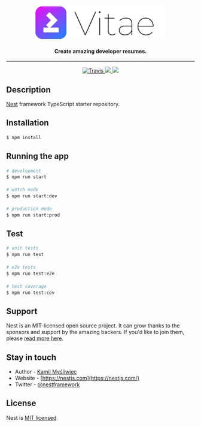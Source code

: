 <p align="center">
  <img width="350px" src="https://raw.githubusercontent.com/jrmmendes/vitae-angular-client/main/docs/logo-vittae-colored.svg" alt="Vitae">
</p>
<h4 align="center"> Create amazing developer resumes. </h4>

----
<p align="center">
  <a href="https://travis-ci.org/jrmmendes/vitae-server">
    <img src="https://api.travis-ci.org/jrmmendes/vitae-server.svg?branch=main" alt="Travis" />
  </a>
  <a href="https://codeclimate.com/github/jrmmendes/vitae-server/test_coverage">
    <img src="https://api.codeclimate.com/v1/badges/c448e6347be2fad9fc80/test_coverage" />
  </a>
  <a href="https://codeclimate.com/github/jrmmendes/vitae-server/maintainability">
    <img src="https://api.codeclimate.com/v1/badges/c448e6347be2fad9fc80/maintainability" />
  </a>
</p>

## Description

[Nest](https://github.com/nestjs/nest) framework TypeScript starter repository.

## Installation

```bash
$ npm install
```

## Running the app

```bash
# development
$ npm run start

# watch mode
$ npm run start:dev

# production mode
$ npm run start:prod
```

## Test

```bash
# unit tests
$ npm run test

# e2e tests
$ npm run test:e2e

# test coverage
$ npm run test:cov
```

## Support

Nest is an MIT-licensed open source project. It can grow thanks to the sponsors and support by the amazing backers. If you'd like to join them, please [read more here](https://docs.nestjs.com/support).

## Stay in touch

- Author - [Kamil Myśliwiec](https://kamilmysliwiec.com)
- Website - [https://nestjs.com](https://nestjs.com/)
- Twitter - [@nestframework](https://twitter.com/nestframework)

## License

  Nest is [MIT licensed](LICENSE).
